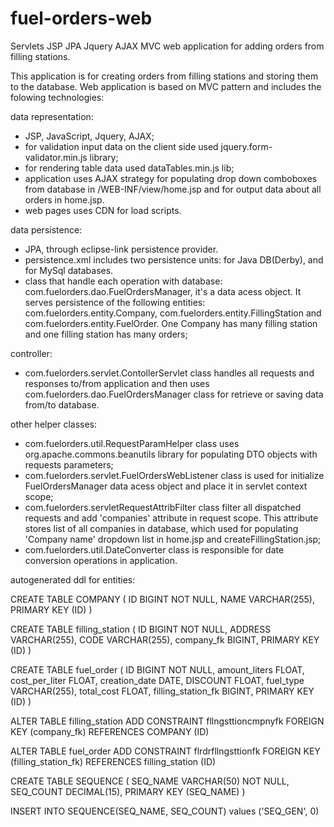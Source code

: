 # fuel-orders-web
Servlets JSP JPA Jquery AJAX MVC web application for adding orders from filling stations.

This application is for creating orders from filling stations and storing them to the database.
Web application is based on MVC pattern and includes the folowing technologies:

data representation: 
- JSP, JavaScript, Jquery, AJAX;
- for validation input data on the client side used jquery.form-validator.min.js library;
- for rendering table data used dataTables.min.js lib; 
- application uses AJAX strategy for populating drop down comboboxes from database in /WEB-INF/view/home.jsp and for output data about all orders in home.jsp. 
- web pages uses CDN for load scripts.

data persistence: 
- JPA, through eclipse-link persistence provider. 
- persistence.xml includes two persistence units: for Java DB(Derby), and for MySql databases. 
- class that handle each operation with database: com.fuelorders.dao.FuelOrdersManager, it's a data acess object. It serves persistence of the following entities: com.fuelorders.entity.Company, com.fuelorders.entity.FillingStation and com.fuelorders.entity.FuelOrder. One Company has many filling station and one filling station has many orders;

controller: 
- com.fuelorders.servlet.ContollerServlet class handles all requests and responses to/from application and then uses com.fuelorders.dao.FuelOrdersManager class for retrieve or saving data from/to database. 

other helper classes:
- com.fuelorders.util.RequestParamHelper class uses org.apache.commons.beanutils library for populating DTO objects with requests parameters;
- com.fuelorders.servlet.FuelOrdersWebListener class is used for initialize FuelOrdersManager data acess object and place it in servlet context scope;
- com.fuelorders.servletRequestAttribFilter class filter all dispatched requests and add 'companies' attribute in request scope. This attribute stores list of all companies in database, which used for populating 'Company name' dropdown list in home.jsp and createFillingStation.jsp; 
- com.fuelorders.util.DateConverter class is responsible for date conversion operations in application.

autogenerated ddl for entities:

CREATE TABLE COMPANY (
    ID BIGINT NOT NULL, 
    NAME VARCHAR(255), 
    PRIMARY KEY (ID)
)

CREATE TABLE filling_station (
    ID BIGINT NOT NULL, 
    ADDRESS VARCHAR(255), 
    CODE VARCHAR(255), 
    company_fk BIGINT, 
    PRIMARY KEY (ID)
)

CREATE TABLE fuel_order (
    ID BIGINT NOT NULL, 
    amount_liters FLOAT, 
    cost_per_liter FLOAT, 
    creation_date DATE, 
    DISCOUNT FLOAT, 
    fuel_type VARCHAR(255), 
    total_cost FLOAT, 
    filling_station_fk BIGINT, 
    PRIMARY KEY (ID)
)

ALTER TABLE filling_station 
    ADD CONSTRAINT fllngsttioncmpnyfk 
    FOREIGN KEY (company_fk) 
    REFERENCES COMPANY (ID)
	
ALTER TABLE fuel_order 
    ADD CONSTRAINT flrdrfllngsttionfk 
    FOREIGN KEY (filling_station_fk) 
    REFERENCES filling_station (ID)
	
	
CREATE TABLE SEQUENCE (
    SEQ_NAME VARCHAR(50) NOT NULL, 
    SEQ_COUNT DECIMAL(15), 
    PRIMARY KEY (SEQ_NAME)
)

INSERT INTO SEQUENCE(SEQ_NAME, SEQ_COUNT) values ('SEQ_GEN', 0)